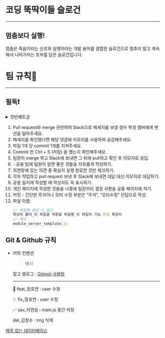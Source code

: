 # 코딩 뚝딱이들 슬로건

---

## 멈춤보다 실행!

멈춤은 죽음이라는 신조와 실행이라는 개발 용어를 결합한 슬로건으로 멈추지 말고 계속해서 나아가자는 포부를 담은 슬로건입니다.

# 팀 규칙👀

---

## 필독❗️

<details>
  <summary>첫번째토글</summary>
  <div>1. Pull request와 merge 관련하여 Slack으로 메세지를 보낼 경우 특정 멤버에게 멘션을 달아주세요.</div>
2. 메세지를 확인했다면 해당 댓글에 이모지를 사용하여 공감해주세요.
3. 파일 1개 당 commit 1개를 지켜주세요.
4. Commit 전 Ctrl + S (저장) 을 했는지 확인해주세요.
5. 팀장이 merge 하고 Slack에 보내면 그 뒤에 pull하고 확인 후 이모지로 응답.
6. 💡공용 팁에 팀원이 알면 좋은 것들을 자유롭게 작성하기.
7. 의견창에 있는 의견 중 확실히 실행 완료한 것만 체크하기.
8. 각자 작업하고 pull request 보낸 후 Slack에 보내면 대답 대신 이모지로 대답하기.
9. 공용 일지에 작성할 때 작성자도 꼭 표시하기.
10. 개인 페이지에 작성한 것들을 나중에 팀원끼리 결정 사항을 공용 페이지에 적기.
11. 커밋 - 간단한 주석이나 오타 수정 부분은 “주석”, “오타수정” 단답으로 작성.
12. 파일 이름:
    ```jsx
    // 파일명 생성 시 참고
    최상위 폴더_이 파일을 적용할 파일명_이 파일의 기능.파일 확장자
    // 예시
    module_server_template.js
    ```
</details>

1. Pull request와 merge 관련하여 Slack으로 메세지를 보낼 경우 특정 멤버에게 멘션을 달아주세요.
2. 메세지를 확인했다면 해당 댓글에 이모지를 사용하여 공감해주세요.
3. 파일 1개 당 commit 1개를 지켜주세요.
4. Commit 전 Ctrl + S (저장) 을 했는지 확인해주세요.
5. 팀장이 merge 하고 Slack에 보내면 그 뒤에 pull하고 확인 후 이모지로 응답.
6. 💡공용 팁에 팀원이 알면 좋은 것들을 자유롭게 작성하기.
7. 의견창에 있는 의견 중 확실히 실행 완료한 것만 체크하기.
8. 각자 작업하고 pull request 보낸 후 Slack에 보내면 대답 대신 이모지로 대답하기.
9. 공용 일지에 작성할 때 작성자도 꼭 표시하기.
10. 개인 페이지에 작성한 것들을 나중에 팀원끼리 결정 사항을 공용 페이지에 적기.
11. 커밋 - 간단한 주석이나 오타 수정 부분은 “주석”, “오타수정” 단답으로 작성.
12. 파일 이름:
    ```jsx
    // 파일명 생성 시 참고
    최상위 폴더_이 파일을 적용할 파일명_이 파일의 기능.파일 확장자
    // 예시
    module_server_template.js
    ```

## Git & Github 규칙

- 커밋 컨벤션
    
    > 예시
    > 
    
    참고 블로그 : [Gitmoji 사용법](https://inpa.tistory.com/entry/GIT-⚡️-Gitmoji-사용법-Gitmoji-cli)
    
    ---
    
    📌 feat_정호연 : user 수정 
    
    ✨ fix_정호연 : user 수정
    
    ✅ sav_이연승 : main.js 중간 저장
    
    del_김정수 : img 삭제

[제목 없는 데이터베이스](https://www.notion.so/c9298c79e3cd4292bcba16e082efa7c5?pvs=21)
